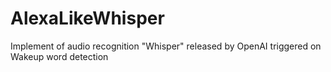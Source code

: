 # AlexaLikeWhisper
Implement of audio recognition "Whisper" released by OpenAI triggered on Wakeup word detection
